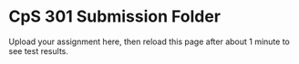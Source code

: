 # CpS 301 Submission Folder

Upload your assignment here, then reload this page after about 1 minute to see test results.
